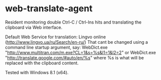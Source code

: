 # web-translate-agent
Resident monitoring double Ctrl-C / Ctrl-Ins hits and translating the clipboard via Web interface.

Default Web Service for translation: Lingvo online (http://www.lingvo.ua/ru/Search/en-ru/<clipboard content>)
That cant be changed using a command line startup argument, say:
      WebDict.exe "http://www.multitran.com/m.exe?CL=1&s=%s&l1=1&l2=2"
    or
      WebDict.exe "http://translate.google.com/#auto/en/%s"
    where %s is what will be replaced with the clipboard content.

Tested with Windows 8.1 (x64).

